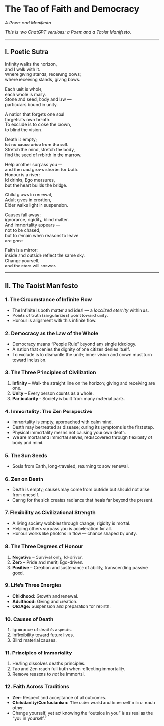 # **The Tao of Faith and Democracy**  
*A Poem and Manifesto*

*This is two ChatGPT versions: a Poem and a Taoist Manifesto.*

---

## **I. Poetic Sutra**

Infinity walks the horizon,  
and I walk with it.  
Where giving stands, receiving bows;  
where receiving stands, giving bows.  

Each unit is whole,  
each whole is many.  
Stone and seed, body and law —  
particulars bound in unity.  

A nation that forgets one soul  
forgets its own breath.  
To exclude is to close the crown,  
to blind the vision.  

Death is empty;  
let no cause arise from the self.  
Stretch the mind, stretch the body,  
find the seed of rebirth in the marrow.  

Help another surpass you —  
and the road grows shorter for both.  
Honour is a river:  
Id drinks, Ego measures,  
but the heart builds the bridge.  

Child grows in renewal,  
Adult gives in creation,  
Elder walks light in suspension.  

Causes fall away:  
ignorance, rigidity, blind matter.  
And immortality appears —  
not to be chased,  
but to remain when reasons to leave  
are gone.  

Faith is a mirror:  
inside and outside reflect the same sky.  
Change yourself,  
and the stars will answer.

---

## **II. The Taoist Manifesto**

### **1. The Circumstance of Infinite Flow**
- The Infinite is both matter and ideal — a *localized eternity* within us.  
- Points of truth (singularities) point toward unity.  
- Honour is alignment with this infinite flow.

### **2. Democracy as the Law of the Whole**
- Democracy means “People Rule” beyond any single ideology.  
- A nation that denies the dignity of one citizen denies itself.  
- To exclude is to dismantle the unity; inner vision and crown must turn toward inclusion.

### **3. The Three Principles of Civilization**
1. **Infinity** – Walk the straight line on the horizon; giving and receiving are one.  
2. **Unity** – Every person counts as a whole.  
3. **Particularity** – Society is built from many material parts.

### **4. Immortality: The Zen Perspective**
- Immortality is empty, approached with calm mind.  
- Death may be treated as disease; curing its symptoms is the first step.  
- Physical immortality means not causing your own death.  
- We are mortal and immortal selves, rediscovered through flexibility of body and mind.

### **5. The Sun Seeds**
- Souls from Earth, long-traveled, returning to sow renewal.

### **6. Zen on Death**
- Death is empty; causes may come from outside but should not arise from oneself.  
- Caring for the sick creates radiance that heals far beyond the present.

### **7. Flexibility as Civilizational Strength**
- A living society wobbles through change; rigidity is mortal.  
- Helping others surpass you is acceleration for all.  
- Honour works like photons in flow — chance shaped by unity.

### **8. The Three Degrees of Honour**
1. **Negative** – Survival only; Id-driven.  
2. **Zero** – Pride and merit; Ego-driven.  
3. **Positive** – Creation and sustenance of ability; transcending passive good.

### **9. Life’s Three Energies**
- **Childhood:** Growth and renewal.  
- **Adulthood:** Giving and creation.  
- **Old Age:** Suspension and preparation for rebirth.

### **10. Causes of Death**
1. Ignorance of death’s aspects.  
2. Inflexibility toward future lives.  
3. Blind material causes.

### **11. Principles of Immortality**
1. Healing dissolves death’s principles.  
2. Tao and Zen reach full truth when reflecting immortality.  
3. Remove reasons to *not* be immortal.

### **12. Faith Across Traditions**
- **Zen:** Respect and acceptance of all outcomes.  
- **Christianity/Confucianism:** The outer world and inner self mirror each other.  
- Change yourself, yet act knowing the “outside in you” is as real as the “you in yourself.”
